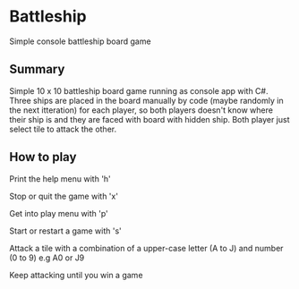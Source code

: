 # Battleship
Simple console battleship board game

## Summary
Simple 10 x 10 battleship board game running as console app with C#. Three ships are placed in the board manually by code (maybe randomly in the next itteration) for each player, so both players doesn't know where their ship is and they are faced with board with hidden ship. Both player just select tile to attack the other.

## How to play
Print the help menu with 'h'

Stop or quit the game with 'x'

Get into play menu with 'p'

Start or restart a game with 's'

Attack a tile with a combination of a upper-case letter (A to J) and number (0 to 9) e.g A0 or J9

Keep attacking until you win a game
